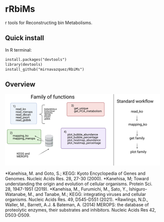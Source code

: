 # rRbiMs

r tools for Reconstructing bin Metabolisms.

## Quick install

In R terminal:

```
install.packages("devtools")
library(devtools)
install_github("mirnavazquez/RbiMs")
```
  
## Overview 

![](inst/rRbiMs-3.png)

*Kanehisa, M. and Goto, S.; KEGG: Kyoto Encyclopedia of Genes and Genomes. Nucleic Acids Res. 28, 27-30 (2000).
*Kanehisa, M; Toward understanding the origin and evolution of cellular organisms. Protein Sci. 28, 1947-1951 (2019).
*Kanehisa, M., Furumichi, M., Sato, Y., Ishiguro-Watanabe, M., and Tanabe, M.; KEGG: integrating viruses and cellular organisms. Nucleic Acids Res. 49, D545-D551 (2021).
*Rawlings, N.D., Waller, M., Barrett, A.J. & Bateman, A. (2014) MEROPS: the database of proteolytic enzymes, their substrates and inhibitors. Nucleic Acids Res 42, D503-D509.
